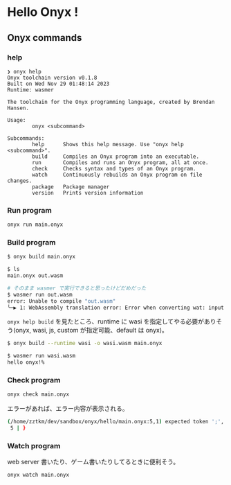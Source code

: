 # Hello Onyx !

## Onyx commands

### help
```
❯ onyx help
Onyx toolchain version v0.1.8
Built on Wed Nov 29 01:48:14 2023
Runtime: wasmer

The toolchain for the Onyx programming language, created by Brendan Hansen.

Usage:
        onyx <subcommand>

Subcommands:
        help      Shows this help message. Use "onyx help <subcommand>".
        build     Compiles an Onyx program into an executable.
        run       Compiles and runs an Onyx program, all at once.
        check     Checks syntax and types of an Onyx program.
        watch     Continuously rebuilds an Onyx program on file changes.
        package   Package manager
        version   Prints version information
```

### Run program
```bash
onyx run main.onyx
```

### Build program
```bash
$ onyx build main.onyx

$ ls
main.onyx out.wasm

# そのまま wasmer で実行できると思ったけどだめだった
$ wasmer run out.wasm
error: Unable to compile "out.wasm"
╰─▶ 1: WebAssembly translation error: Error when converting wat: input bytes aren't valid utf-8
```

`onyx help build` を見たところ、runtime に wasi を指定してやる必要がありそう(onyx, wasi, js, custom が指定可能、default は onyx)。

```bash
$ onyx build --runtime wasi -o wasi.wasm main.onyx 

$ wasmer run wasi.wasm
hello onyx!%  
```

### Check program
```bash
onyx check main.onyx
```

エラーがあれば、エラー内容が表示される。
```bash
(/home/zztkm/dev/sandbox/onyx/hello/main.onyx:5,1) expected token ';', got '}'.
 5 | }
```

### Watch program

web server 書いたり、ゲーム書いたりしてるときに便利そう。
```bash
onyx watch main.onyx
```